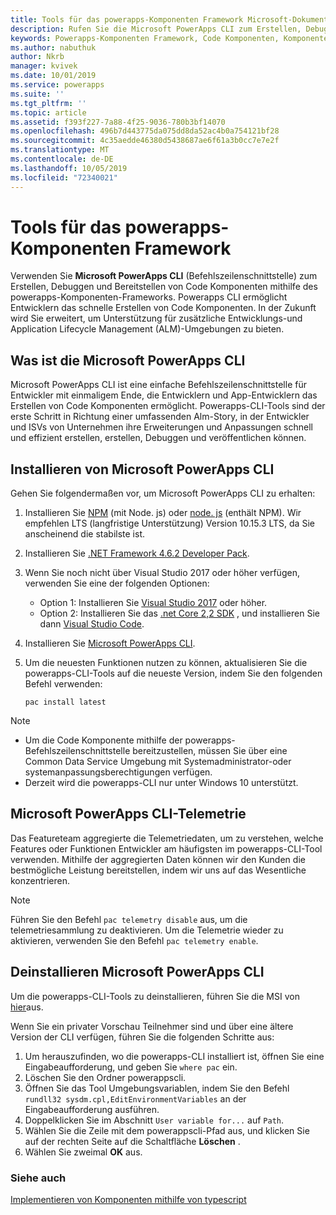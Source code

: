 ```yaml
---
title: Tools für das powerapps-Komponenten Framework Microsoft-Dokumentation
description: Rufen Sie die Microsoft PowerApps CLI zum Erstellen, Debuggen und Bereitstellen von Code Komponenten mit dem powerapps-Komponenten Framework ab.
keywords: Powerapps-Komponenten Framework, Code Komponenten, Komponenten Framework
ms.author: nabuthuk
author: Nkrb
manager: kvivek
ms.date: 10/01/2019
ms.service: powerapps
ms.suite: ''
ms.tgt_pltfrm: ''
ms.topic: article
ms.assetid: f393f227-7a88-4f25-9036-780b3bf14070
ms.openlocfilehash: 496b7d443775da075dd8da52ac4b0a754121bf28
ms.sourcegitcommit: 4c35aedde46380d5438687ae6f61a3b0cc7e7e2f
ms.translationtype: MT
ms.contentlocale: de-DE
ms.lasthandoff: 10/05/2019
ms.locfileid: "72340021"
---
```

# <a name="get-tooling-for-powerapps-component-framework"></a>Tools für das powerapps-Komponenten Framework

Verwenden Sie **Microsoft PowerApps CLI** (Befehlszeilenschnittstelle) zum Erstellen, Debuggen und Bereitstellen von Code Komponenten mithilfe des powerapps-Komponenten-Frameworks. Powerapps CLI ermöglicht Entwicklern das schnelle Erstellen von Code Komponenten. In der Zukunft wird Sie erweitert, um Unterstützung für zusätzliche Entwicklungs-und Application Lifecycle Management (ALM)-Umgebungen zu bieten. 

## <a name="what-is-microsoft-powerapps-cli"></a>Was ist die Microsoft PowerApps CLI 

Microsoft PowerApps CLI ist eine einfache Befehlszeilenschnittstelle für Entwickler mit einmaligem Ende, die Entwicklern und App-Entwicklern das Erstellen von Code Komponenten ermöglicht. Powerapps-CLI-Tools sind der erste Schritt in Richtung einer umfassenden Alm-Story, in der Entwickler und ISVs von Unternehmen ihre Erweiterungen und Anpassungen schnell und effizient erstellen, erstellen, Debuggen und veröffentlichen können.  

## <a name="install-microsoft-powerapps-cli"></a>Installieren von Microsoft PowerApps CLI

Gehen Sie folgendermaßen vor, um Microsoft PowerApps CLI zu erhalten:

1. Installieren Sie [NPM](https://www.npmjs.com/get-npm) (mit Node. js) oder [node. js](https://nodejs.org/en/) (enthält NPM). Wir empfehlen LTS (langfristige Unterstützung) Version 10.15.3 LTS, da Sie anscheinend die stabilste ist.

1. Installieren Sie [.NET Framework 4.6.2 Developer Pack](https://dotnet.microsoft.com/download/dotnet-framework/net462). 

1. Wenn Sie noch nicht über Visual Studio 2017 oder höher verfügen, verwenden Sie eine der folgenden Optionen:
   - Option 1: Installieren Sie [Visual Studio 2017](https://docs.microsoft.com/visualstudio/install/install-visual-studio?view=vs-2017) oder höher.
   - Option 2: Installieren Sie das [.net Core 2,2 SDK](https://dotnet.microsoft.com/download/dotnet-core/2.2) , und installieren Sie dann [Visual Studio Code](https://code.visualstudio.com/Download).

1. Installieren Sie [Microsoft PowerApps CLI](https://aka.ms/PowerAppsCLI).
1. Um die neuesten Funktionen nutzen zu können, aktualisieren Sie die powerapps-CLI-Tools auf die neueste Version, indem Sie den folgenden Befehl verwenden:

    ```CLI
    pac install latest
    ```

> [!NOTE]
> - Um die Code Komponente mithilfe der powerapps-Befehlszeilenschnittstelle bereitzustellen, müssen Sie über eine Common Data Service Umgebung mit Systemadministrator-oder systemanpassungsberechtigungen verfügen.
> - Derzeit wird die powerapps-CLI nur unter Windows 10 unterstützt.

## <a name="microsoft-powerapps-cli-telemetry"></a>Microsoft PowerApps CLI-Telemetrie

Das Featureteam aggregierte die Telemetriedaten, um zu verstehen, welche Features oder Funktionen Entwickler am häufigsten im powerapps-CLI-Tool verwenden. Mithilfe der aggregierten Daten können wir den Kunden die bestmögliche Leistung bereitstellen, indem wir uns auf das Wesentliche konzentrieren.

> [!NOTE]
> Führen Sie den Befehl `pac telemetry disable` aus, um die telemetriesammlung zu deaktivieren. Um die Telemetrie wieder zu aktivieren, verwenden Sie den Befehl `pac telemetry enable`.


## <a name="uninstall-microsoft-powerapps-cli"></a>Deinstallieren Microsoft PowerApps CLI

Um die powerapps-CLI-Tools zu deinstallieren, führen Sie die MSI von [hier](https://aka.ms/PowerAppsCLI)aus. 

Wenn Sie ein privater Vorschau Teilnehmer sind und über eine ältere Version der CLI verfügen, führen Sie die folgenden Schritte aus:

1. Um herauszufinden, wo die powerapps-CLI installiert ist, öffnen Sie eine Eingabeaufforderung, und geben Sie `where pac` ein.
1. Löschen Sie den Ordner powerappscli.
1. Öffnen Sie das Tool Umgebungsvariablen, indem Sie den Befehl `rundll32 sysdm.cpl,EditEnvironmentVariables` an der Eingabeaufforderung ausführen.
1. Doppelklicken Sie im Abschnitt `User variable for...` auf `Path`.
1. Wählen Sie die Zeile mit dem powerappscli-Pfad aus, und klicken Sie auf der rechten Seite auf die Schaltfläche **Löschen** .
1. Wählen Sie zweimal **OK** aus.

### <a name="see-also"></a>Siehe auch

[Implementieren von Komponenten mithilfe von typescript](implementing-controls-using-typescript.md)<br/>
